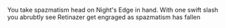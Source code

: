 You take spazmatism head on Night's Edge in hand. With one swift slash you abrubtly see Retinazer get engraged as spazmatism has fallen